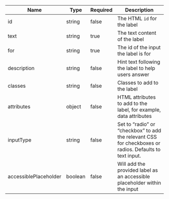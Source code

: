 | Name                  | Type    | Required | Description                                                                                            |
| --------------------- | ------- | -------- | ------------------------------------------------------------------------------------------------------ |
| id                    | string  | false    | The HTML `id` for the label                                                                            |
| text                  | string  | true     | The text content of the label                                                                          |
| for                   | string  | true     | The id of the input the label is for                                                                   |
| description           | string  | false    | Hint text following the label to help users answer                                                     |
| classes               | string  | false    | Classes to add to the label                                                                            |
| attributes            | object  | false    | HTML attributes to add to the label, for example, data attributes                                      |
| inputType             | string  | false    | Set to “radio” or “checkbox” to add the relevant CSS for checkboxes or radios. Defaults to text input. |
| accessiblePlaceholder | boolean | false    | Will add the provided label as an accessible placeholder within the input                              |
